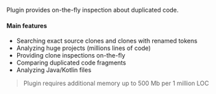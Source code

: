 Plugin provides on-the-fly inspection about duplicated code.

#### Main features

- Searching exact source clones and clones with renamed tokens
- Analyzing huge projects (millions lines of code)
- Providing clone inspections on-the-fly
- Comparing duplicated code fragments
- Analyzing Java/Kotlin files

> Plugin requires additional memory up to 500 Mb per 1 million LOC